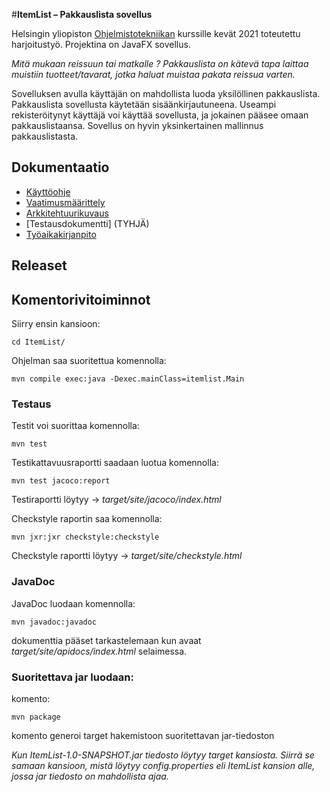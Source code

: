 #**ItemList – Pakkauslista sovellus**

Helsingin yliopiston [Ohjelmistotekniikan](https://ohjelmistotekniikka-hy.github.io/) kurssille kevät 2021 toteutettu harjoitustyö. Projektina on JavaFX sovellus.

_Mitä mukaan reissuun tai matkalle ? Pakkauslista on kätevä tapa laittaa muistiin tuotteet/tavarat, jotka haluat muistaa pakata reissua varten._

Sovelluksen avulla käyttäjän on mahdollista luoda yksilöllinen pakkauslista. Pakkauslista sovellusta käytetään sisäänkirjautuneena. Useampi rekisteröitynyt käyttäjä voi käyttää sovellusta, ja jokainen pääsee omaan pakkauslistaansa. Sovellus on hyvin yksinkertainen mallinnus pakkauslistasta.


## Dokumentaatio

* [Käyttöohje](https://github.com/repemi/ot-harjoitustyo/blob/master/dokumentaatio/kayttoohje.md)
* [Vaatimusmäärittely](https://github.com/repemi/ot-harjoitustyo/blob/master/dokumentaatio/vaatimusmaarittely.md)
* [Arkkitehtuurikuvaus](https://github.com/repemi/ot-harjoitustyo/blob/master/dokumentaatio/arkkitehtuuri.md)
* [Testausdokumentti] (TYHJÄ)
* [Työaikakirjanpito](https://github.com/repemi/ot-harjoitustyo/blob/master/dokumentaatio/tyoaikakirjanpito.md)


## Releaset



## Komentorivitoiminnot

Siirry ensin kansioon:

```
cd ItemList/
```
Ohjelman saa suoritettua komennolla:

```
mvn compile exec:java -Dexec.mainClass=itemlist.Main
```

### Testaus


Testit voi suorittaa komennolla:
```
mvn test
```

Testikattavuusraportti saadaan luotua komennolla:
```
mvn test jacoco:report
```
Testiraportti löytyy -> _target/site/jacoco/index.html_

Checkstyle raportin saa komennolla: 

```
mvn jxr:jxr checkstyle:checkstyle
```
Checkstyle raportti löytyy -> _target/site/checkstyle.html_

### JavaDoc

JavaDoc luodaan komennolla:
```
mvn javadoc:javadoc
```
dokumenttia pääset tarkastelemaan kun avaat
*target/site/apidocs/index.html* selaimessa.

### Suoritettava jar luodaan: 

komento:
```
mvn package
```
komento generoi target hakemistoon suoritettavan jar-tiedoston 
 
*Kun ItemList-1.0-SNAPSHOT.jar tiedosto löytyy target kansiosta. Siirrä se samaan kansioon, mistä löytyy config.properties eli ItemList kansion alle, jossa jar tiedosto on mahdollista ajaa.*
